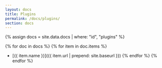 ```yaml
---
layout: docs
title: Plugins
permalink: /docs/plugins/
section: docs
---
```


{% assign docs = site.data.docs | where: "id", "plugins" %}

{% for doc in docs %}
{% for item in doc.items %}
 - [{{ item.name }}]({{ item.url | prepend: site.baseurl }})
{% endfor %}
{% endfor %}
